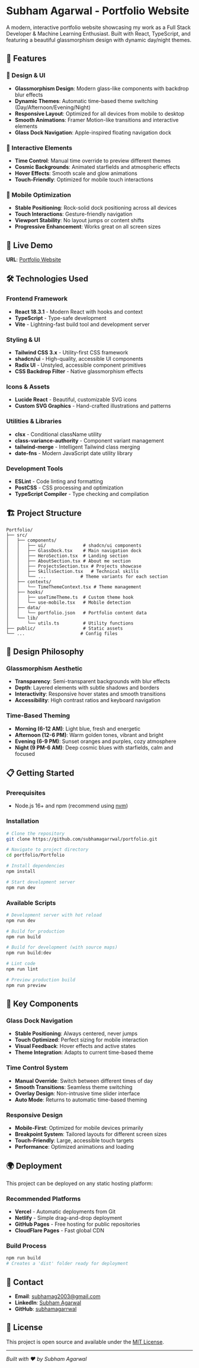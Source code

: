 # Subham Agarwal - Portfolio Website

A modern, interactive portfolio website showcasing my work as a Full Stack Developer & Machine Learning Enthusiast. Built with React, TypeScript, and featuring a beautiful glassmorphism design with dynamic day/night themes.

## 🌟 Features

### 🎨 Design & UI
- **Glassmorphism Design**: Modern glass-like components with backdrop blur effects
- **Dynamic Themes**: Automatic time-based theme switching (Day/Afternoon/Evening/Night)
- **Responsive Layout**: Optimized for all devices from mobile to desktop
- **Smooth Animations**: Framer Motion-like transitions and interactive elements
- **Glass Dock Navigation**: Apple-inspired floating navigation dock

### 🎯 Interactive Elements
- **Time Control**: Manual time override to preview different themes
- **Cosmic Backgrounds**: Animated starfields and atmospheric effects
- **Hover Effects**: Smooth scale and glow animations
- **Touch-Friendly**: Optimized for mobile touch interactions

### 📱 Mobile Optimization
- **Stable Positioning**: Rock-solid dock positioning across all devices
- **Touch Interactions**: Gesture-friendly navigation
- **Viewport Stability**: No layout jumps or content shifts
- **Progressive Enhancement**: Works great on all screen sizes

## 🚀 Live Demo

**URL**: [Portfolio Website](https://your-portfolio-url.com)

## 🛠 Technologies Used

### Frontend Framework
- **React 18.3.1** - Modern React with hooks and context
- **TypeScript** - Type-safe development
- **Vite** - Lightning-fast build tool and development server

### Styling & UI
- **Tailwind CSS 3.x** - Utility-first CSS framework
- **shadcn/ui** - High-quality, accessible UI components
- **Radix UI** - Unstyled, accessible component primitives
- **CSS Backdrop Filter** - Native glassmorphism effects

### Icons & Assets
- **Lucide React** - Beautiful, customizable SVG icons
- **Custom SVG Graphics** - Hand-crafted illustrations and patterns

### Utilities & Libraries
- **clsx** - Conditional className utility
- **class-variance-authority** - Component variant management
- **tailwind-merge** - Intelligent Tailwind class merging
- **date-fns** - Modern JavaScript date utility library

### Development Tools
- **ESLint** - Code linting and formatting
- **PostCSS** - CSS processing and optimization
- **TypeScript Compiler** - Type checking and compilation

## 🏗 Project Structure

```
Portfolio/
├── src/
│   ├── components/
│   │   ├── ui/              # shadcn/ui components
│   │   ├── GlassDock.tsx    # Main navigation dock
│   │   ├── HeroSection.tsx  # Landing section
│   │   ├── AboutSection.tsx # About me section
│   │   ├── ProjectsSection.tsx # Projects showcase
│   │   ├── SkillsSection.tsx   # Technical skills
│   │   └── ...             # Theme variants for each section
│   ├── contexts/
│   │   └── TimeThemeContext.tsx # Theme management
│   ├── hooks/
│   │   ├── useTimeTheme.ts  # Custom theme hook
│   │   └── use-mobile.tsx   # Mobile detection
│   ├── data/
│   │   └── portfolio.json   # Portfolio content data
│   └── lib/
│       └── utils.ts         # Utility functions
├── public/                  # Static assets
└── ...                     # Config files
```

## 🎨 Design Philosophy

### Glassmorphism Aesthetic
- **Transparency**: Semi-transparent backgrounds with blur effects
- **Depth**: Layered elements with subtle shadows and borders
- **Interactivity**: Responsive hover states and smooth transitions
- **Accessibility**: High contrast ratios and keyboard navigation

### Time-Based Theming
- **Morning (6-12 AM)**: Light blue, fresh and energetic
- **Afternoon (12-6 PM)**: Warm golden tones, vibrant and bright
- **Evening (6-9 PM)**: Sunset oranges and purples, cozy atmosphere
- **Night (9 PM-6 AM)**: Deep cosmic blues with starfields, calm and focused

## 📋 Getting Started

### Prerequisites
- Node.js 16+ and npm (recommend using [nvm](https://github.com/nvm-sh/nvm))

### Installation

```sh
# Clone the repository
git clone https://github.com/subhamagarrwal/portfolio.git

# Navigate to project directory
cd portfolio/Portfolio

# Install dependencies
npm install

# Start development server
npm run dev
```

### Available Scripts

```sh
# Development server with hot reload
npm run dev

# Build for production
npm run build

# Build for development (with source maps)
npm run build:dev

# Lint code
npm run lint

# Preview production build
npm run preview
```

## 🎯 Key Components

### Glass Dock Navigation
- **Stable Positioning**: Always centered, never jumps
- **Touch Optimized**: Perfect sizing for mobile interaction
- **Visual Feedback**: Hover effects and active states
- **Theme Integration**: Adapts to current time-based theme

### Time Control System
- **Manual Override**: Switch between different times of day
- **Smooth Transitions**: Seamless theme switching
- **Overlay Design**: Non-intrusive time slider interface
- **Auto Mode**: Returns to automatic time-based theming

### Responsive Design
- **Mobile-First**: Optimized for mobile devices primarily
- **Breakpoint System**: Tailored layouts for different screen sizes
- **Touch-Friendly**: Large, accessible touch targets
- **Performance**: Optimized animations and loading

## 🌍 Deployment

This project can be deployed on any static hosting platform:

### Recommended Platforms
- **Vercel** - Automatic deployments from Git
- **Netlify** - Simple drag-and-drop deployment
- **GitHub Pages** - Free hosting for public repositories
- **CloudFlare Pages** - Fast global CDN

### Build Process
```sh
npm run build
# Creates a 'dist' folder ready for deployment
```

## 📧 Contact

- **Email**: subhamag2003@gmail.com
- **LinkedIn**: [Subham Agarwal](https://www.linkedin.com/in/subham-agarwal-99386222a/)
- **GitHub**: [subhamagarrwal](https://github.com/subhamagarrwal)

## 📄 License

This project is open source and available under the [MIT License](LICENSE).

---

*Built with ❤️ by Subham Agarwal*
